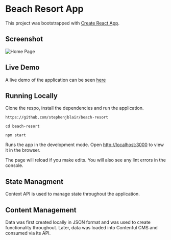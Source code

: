 # Beach Resort App

This project was bootstrapped with [Create React App](https://github.com/facebook/create-react-app).

## Screenshot

![Home Page](beach-resort-app.png)

## Live Demo

A live demo of the application can be seen [here](https://beach-resort-nine.vercel.app/)


## Running Locally

Clone the respo, install the dependencies and run the application.

`https://github.com/stephenjblair/beach-resort`  

`cd beach-resort`  

`npm start`  


Runs the app in the development mode.
Open [http://localhost:3000](http://localhost:3000) to view it in the browser.

The page will reload if you make edits.
You will also see any lint errors in the console.

## State Managment

Context API is used to manage state throughout the application.

## Content Management

Data was first created locally in JSON format and was used to create functionality throughout. Later, data was loaded into Contenful CMS and consumed via its API.

